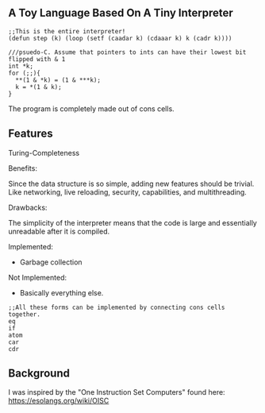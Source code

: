 ## A Toy Language Based On A Tiny Interpreter

```
;;This is the entire interpreter!
(defun step (k) (loop (setf (caadar k) (cdaaar k) k (cadr k))))
```
```
///psuedo-C. Assume that pointers to ints can have their lowest bit flipped with & 1
int *k;
for (;;){
  **(1 & *k) = (1 & ***k);
  k = *(1 & k);
}
```

The program is completely made out of cons cells.

## Features

Turing-Completeness

Benefits:

Since the data structure is so simple, adding new features should be trivial. Like networking, live reloading, security, capabilities, and multithreading.

Drawbacks:

The simplicity of the interpreter means that the code is large and essentially unreadable after it is compiled.

Implemented:

- Garbage collection

Not Implemented: 

- Basically everything else. 

```
;;All these forms can be implemented by connecting cons cells together.
eq
if
atom
car
cdr
```

## Background

I was inspired by the "One Instruction Set Computers" found here: https://esolangs.org/wiki/OISC
